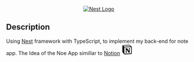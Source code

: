 <p align="center">
  <a href="http://nestjs.com/" target="blank"><img src="https://nestjs.com/img/logo_text.svg" width="320" alt="Nest Logo" /></a>
</p>


## Description

Using [Nest](https://github.com/nestjs/nest) framework with TypeScript, to implement my back-end for note app.
The Idea of the Noe App simillar to [Notion](https://www.notion.so/) 
<a href="url"><img src="./wiki/Notion_app_logo.png"  height="30" width="30" ></a>
